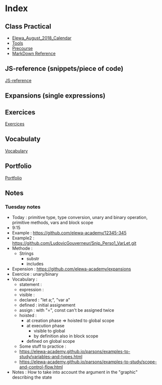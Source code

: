 # Index

## Class Practical
* [Elewa_August_2018_Calendar](https://github.com/august-elewa-2018/calendar)
* [Tools](https://github.com/elewa-academy/js-tool-kit/blob/master/learning-environments.md)
* [Precourse](https://elewa-academy.github.io/Precourse/)
* [MarkDown Reference](https://en.support.wordpress.com/markdown-quick-reference)

## JS-reference (snippets/piece of code)
[JS-reference](https://github.com/LudovicGouverneur/JS-Reference.git)

## Expansions  (single expressions)

## Exercices
[Exercices](https://github.com/LudovicGouverneur/Exercices.git)

## Vocabulaty
[Vocabulary](https://github.com/LudovicGouverneur/Vocabulary.git)

## Portfolio
[Portfolio](https://github.com/LudovicGouverneur/Portfolio.git)

## Notes
### Tuesday notes
* Today : primitive type, type conversion, unary and binary operation, primitive methods, vars and block scope
* 9:15
* Example : https://github.com/elewa-academy/12345-345
* Example2 : https://github.com/LudovicGouverneur/Snip_Perso1_VarLet.git
* Methode : 
  * Strings
    * substr
    * includes
* Expension : https://github.com/elewa-academy/expansions
* Exercice : unary/binary
* Vocabulary : 
  * statement : 
  * expression :
  * visible :
  * declared : "let a;", "var a"
  * defined : initial assignement
  * assign : with "=", const can't be assigned twice
  * hoisted : 
    * at creation phase => hoisted to global scope
    * at execution phase
      * visible to global
      * by definition also in block scope
    * defined on global scope
  * Some stuff to practice : 
   * https://elewa-academy.github.io/parsons/examples-to-study/variables-and-types.html
   * https://elewa-academy.github.io/parsons/examples-to-study/scope-and-control-flow.html
* Notes :  How to take into account the argument in the "graphic" describing the state
